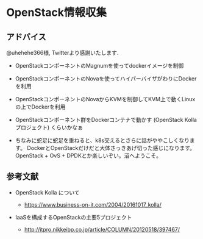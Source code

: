 
# OpenStack情報収集

## アドバイス

@uhehehe366様, Twitterより感謝いたします. 

- OpenStackコンポーネントのMagnumを使ってdockerイメージを制御
- OpenStackコンポーネントのNovaを使ってハイパーバイザがわりにDockerを利用
- OpenStackコンポーネントのNovaからKVMを制御してKVM上で動くLinuxの上でDockerを利用

- OpenStackコンポーネント群をDockerコンテナで動かす 
  (OpenStack Kollaプロジェクト) くらいかなぁ

- ちなみに蛇足に蛇足を重ねると、k8s交えるとさらに話がややこしくなります。
  DockerとOpenStackだけだと大体さっきあげ切った感じになります。　
	OpenStack + OvS + DPDKとか楽しいぞい。沼へようこそ。


## 参考文献

- OpenStack Kolla について
	- https://www.business-on-it.com/2004/20161017_kolla/

- IaaSを構成するOpenStackの主要5プロジェクト
	- http://itpro.nikkeibp.co.jp/article/COLUMN/20120518/397467/
